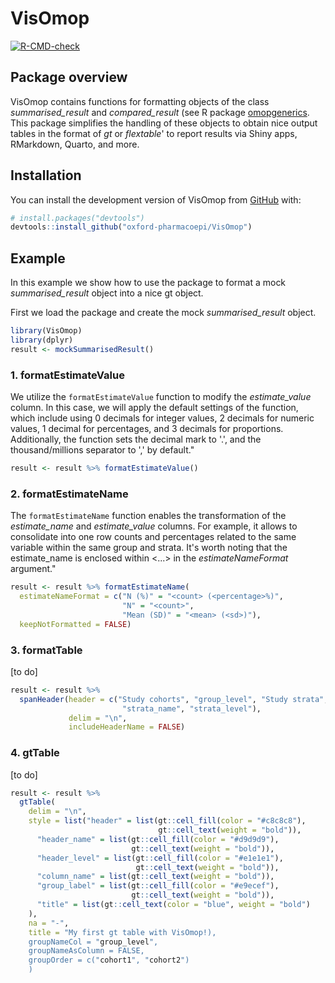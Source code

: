 # VisOmop

<!-- badges: start -->

[![R-CMD-check](https://github.com/catalamarti/gtSummarisedResult/actions/workflows/R-CMD-check.yaml/badge.svg)](https://github.com/catalamarti/gtSummarisedResult/actions/workflows/R-CMD-check.yaml)
<!-- badges: end -->

## Package overview

VisOmop contains functions for formatting objects of the class *summarised_result* and *compared_result* (see R package [omopgenerics](https://cran.r-project.org/web/packages/omopgenerics/index.html). This package simplifies the handling of these objects to obtain nice output tables in the format of *gt* or *flextable*' to report results via Shiny apps, RMarkdown, Quarto, and more.


## Installation

You can install the development version of VisOmop from
[GitHub](https://github.com/) with:

``` r
# install.packages("devtools")
devtools::install_github("oxford-pharmacoepi/VisOmop")
```

## Example

In this example we show how to use the package to format a mock *summarised_result* object into a nice gt object.

First we load the package and create the mock *summarised_result* object.

``` r
library(VisOmop)
library(dplyr)
result <- mockSummarisedResult()
```

### 1. formatEstimateValue
We utilize the `formatEstimateValue` function to modify the *estimate_value* column. In this case, we will apply the default settings of the function, which include using 0 decimals for integer values, 2 decimals for numeric values, 1 decimal for percentages, and 3 decimals for proportions. Additionally, the function sets the decimal mark to '.', and the thousand/millions separator to ',' by default."

``` r
result <- result %>% formatEstimateValue()
```

### 2. formatEstimateName
The `formatEstimateName` function enables the transformation of the *estimate_name* and *estimate_value* columns. For example, it allows to consolidate into one row counts and percentages related to the same variable within the same group and strata. It's worth noting that the estimate_name is enclosed within <...> in the *estimateNameFormat* argument."
``` r
result <- result %>% formatEstimateName(
  estimateNameFormat = c("N (%)" = "<count> (<percentage>%)",
                         "N" = "<count>",
                         "Mean (SD)" = "<mean> (<sd>)"),
  keepNotFormatted = FALSE)
```

### 3. formatTable
[to do]
``` r
result <- result %>%
  spanHeader(header = c("Study cohorts", "group_level", "Study strata",
                         "strata_name", "strata_level"),
             delim = "\n", 
             includeHeaderName = FALSE)
```

### 4. gtTable
[to do]
``` r
result <- result %>%
  gtTable(
    delim = "\n",
    style = list("header" = list(gt::cell_fill(color = "#c8c8c8"),
                                 gt::cell_text(weight = "bold")),
      "header_name" = list(gt::cell_fill(color = "#d9d9d9"),
                           gt::cell_text(weight = "bold")),
      "header_level" = list(gt::cell_fill(color = "#e1e1e1"),
                            gt::cell_text(weight = "bold")),
      "column_name" = list(gt::cell_text(weight = "bold")),
      "group_label" = list(gt::cell_fill(color = "#e9ecef"),
                           gt::cell_text(weight = "bold")),
      "title" = list(gt::cell_text(color = "blue", weight = "bold")
    ),
    na = "-",
    title = "My first gt table with VisOmop!),
    groupNameCol = "group_level",
    groupNameAsColumn = FALSE,
    groupOrder = c("cohort1", "cohort2")
    )
```
